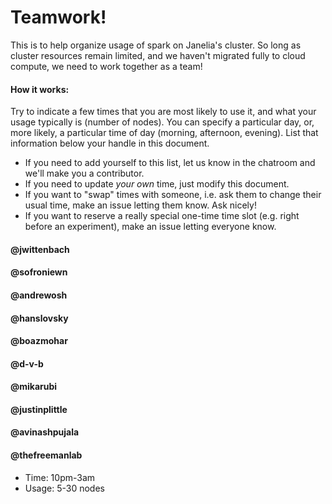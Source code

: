# Teamwork!

This is to help organize usage of spark on Janelia's cluster. So long as cluster resources remain limited, and we haven't migrated fully to cloud compute, we need to work together as a team!

#### How it works:

Try to indicate a few times that you are most likely to use it, and what your usage typically is (number of nodes). You can specify a particular day, or, more likely, a particular time of day (morning, afternoon, evening). List that information below your handle in this document.

- If you need to add yourself to this list, let us know in the chatroom and we'll make you a contributor.
- If you need to update *your own* time, just modify this document.
- If you want to "swap" times with someone, i.e. ask them to change their usual time, make an issue letting them know. Ask nicely!
- If you want to reserve a really special one-time time slot (e.g. right before an experiment), make an issue letting everyone know.


#### @jwittenbach

#### @sofroniewn

#### @andrewosh

#### @hanslovsky

#### @boazmohar

#### @d-v-b

#### @mikarubi

#### @justinplittle

#### @avinashpujala

#### @thefreemanlab
- Time: 10pm-3am
- Usage: 5-30 nodes
